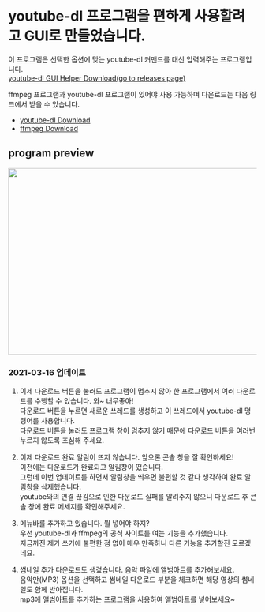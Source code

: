 # youtube-dl 프로그램을 편하게 사용할려고 GUI로 만들었습니다.
이 프로그램은 선택한 옵션에 맞는 youtube-dl 커맨드를 대신 입력해주는 프로그램입니다.  
[youtube-dl GUI Helper Download(go to releases page)](https://github.com/eoehd1ek/youtube-dl_python_GUI_eoe/releases)  
  
ffmpeg 프로그램과 youtube-dl 프로그램이 있어야 사용 가능하며 다운로드는 다음 링크에서 받을 수 있습니다.  
- [youtube-dl Download](http://ytdl-org.github.io/youtube-dl/download.html)
- [ffmpeg Download](https://ffmpeg.org/download.html)

## program preview  
<img src="https://user-images.githubusercontent.com/49092390/126894929-73481415-10b5-441e-a775-72396192a90c.png" width="600" height="378">


### 2021-03-16 업데이트
1. 이제 다운로드 버튼을 눌러도 프로그램이 멈추지 않아 한 프로그램에서 여러 다운로드를 수행할 수 있습니다. 와~ 너무좋아!  
  다운로드 버튼을 누르면 새로운 쓰레드를 생성하고 이 쓰레드에서 youtube-dl 명령어를 사용합니다.  
  다운로드 버튼을 눌러도 프로그램 창이 멈추지 않기 때문에 다운로드 버튼을 여러번 누르지 않도록 조심해 주세요.  

2. 이제 다운로드 완료 알림이 뜨지 않습니다. 앞으론 콘솔 창을 잘 확인하세요!  
  이전에는 다운로드가 완료되고 알림창이 떴습니다.  
  그런데 이번 업데이트를 하면서 알림창을 띄우면 불편할 것 같다 생각하여 완료 알림창을 삭제했습니다.  
  youtube와의 연결 끊김으로 인한 다운로드 실패를 알려주지 않으니 다운로드 후 콘솔 창에 완료 메세지를 확인해주세요.

3. 메뉴바를 추가하고 있습니다. 뭘 넣어야 하지?  
  우선 youtube-dl과 ffmpeg의 공식 사이트를 여는 기능을 추가했습니다.  
  지금까진 제가 쓰기에 불편한 점 없이 매우 만족하니 다른 기능을 추가할진 모르겠네요.
  
4. 썸네일 추가 다운로드도 생겼습니다. 음악 파일에 앨범아트를 추가해보세요.  
  음악만(MP3) 옵션을 선택하고 썸네일 다운로드 부분을 체크하면 해당 영상의 썸네일도 함께 받아집니다.  
  mp3에 앨범아트를 추가하는 프로그램을 사용하여 앨범아트를 넣어보세요~
